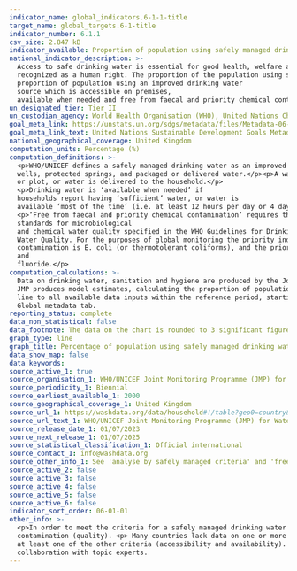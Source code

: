 ```yaml
---
indicator_name: global_indicators.6-1-1-title
target_name: global_targets.6-1-title
indicator_number: 6.1.1
csv_size: 2.847 kB
indicator_available: Proportion of population using safely managed drinking water services
national_indicator_description: >-
  Access to safe drinking water is essential for good health, welfare and productivity and is widely 
  recognized as a human right. The proportion of the population using safely managed drinking water services is defined as the 
  proportion of population using an improved drinking water
  source which is accessible on premises, 
  available when needed and free from faecal and priority chemical contamination.
un_designated_tier: Tier II
un_custodian_agency: World Health Organisation (WHO), United Nations Children's Fund (UNICEFF)
goal_meta_link: https://unstats.un.org/sdgs/metadata/files/Metadata-06-01-01.pdf
goal_meta_link_text: United Nations Sustainable Development Goals Metadata (PDF 224 KB)
national_geographical_coverage: United Kingdom
computation_units: Percentage (%)
computation_definitions: >-
  <p>WHO/UNICEF defines a safely managed drinking water as an improved water source that is accessible on premises, available when needed and free from faecal and priority chemical contamination. </p><p> Improved water sources include - piped water, boreholes or tubewells, protected dug
  wells, protected springs, and packaged or delivered water.</p><p>A water source is ‘accessible on premises’ if the point of collection is within the dwelling, compound, yard 
  or plot, or water is delivered to the household.</p>
  <p>Drinking water is ‘available when needed’ if
  households report having ‘sufficient’ water, or water is 
  available ‘most of the time’ (i.e. at least 12 hours per day or 4 days per week).</p>
  <p>‘Free from faecal and priority chemical contamination’ requires that drinking water meets international 
  standards for microbiological
  and chemical water quality specified in the WHO Guidelines for Drinking 
  Water Quality. For the purposes of global monitoring the priority indicator of microbiological 
  contamination is E. coli (or thermotolerant coliforms), and the priority chemical contaminants are arsenic 
  and
  fluoride.</p>
computation_calculations: >-
  Data on drinking water, sanitation and hygiene are produced by the Joint Monitoring Programme (JMP) of the World Health Organization (WHO) and United Nations Children’s Fund (UNICEF) based on administrative sources, national censuses and nationally representative household surveys. The
  JMP produces model estimates, calculating the proportion of population using improved water sources by fitting a linear regression 
  line to all available data inputs within the reference period, starting from the year 2000. For more information see the indicator's metadata in the
  Global metadata tab.
reporting_status: complete
data_non_statistical: false
data_footnote: The data on the chart is rounded to 3 significant figures. Please see the source CSV file for unrounded figures.
graph_type: line
graph_title: Percentage of population using safely managed drinking water services
data_show_map: false
data_keywords:
source_active_1: true
source_organisation_1: WHO/UNICEF Joint Monitoring Programme (JMP) for Water Supply, Sanitation and Hygiene 
source_periodicity_1: Biennial
source_earliest_available_1: 2000
source_geographical_coverage_1: United Kingdom
source_url_1: https://washdata.org/data/household#!/table?geo0=country&geo1=GBR
source_url_text_1: WHO/UNICEF Joint Monitoring Programme (JMP) for Water Supply, Sanitation and Hygiene 
source_release_date_1: 01/07/2023
source_next_release_1: 01/07/2025
source_statistical_classification_1: Official international
source_contact_1: info@washdata.org
source_other_info_1: See 'analyse by safely managed criteria' and 'free from contamination'
source_active_2: false
source_active_3: false
source_active_4: false
source_active_5: false
source_active_6: false
indicator_sort_order: 06-01-01
other_info: >-
  <p>In order to meet the criteria for a safely managed drinking water service, an improved water source should meet three criteria - it should be accessible on the premises (accessibility), water should be available when needed (availability), and the water supplied should be free from
  contamination (quality). <p> Many countries lack data on one or more elements of safely managed drinking water. The WHO/UNICEF Joint Monitoring Programme for Water Supply, Sanitation and Hygiene (JMP) provide national estimates only when data are available on drinking water quality and
  at least one of the other criteria (accessibility and availability). Regional and income group estimates are made when data are available for at least 30 percent of the population. </p> Data follows the UN specification for this indicator. This indicator has been identified in
  collaboration with topic experts.
---
```

